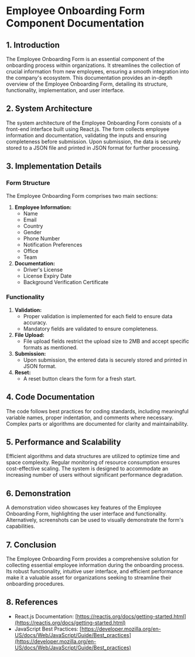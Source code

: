 # Employee Onboarding Form Component Documentation

## 1. Introduction
The Employee Onboarding Form is an essential component of the onboarding process within organizations. It streamlines the collection of crucial information from new employees, ensuring a smooth integration into the company's ecosystem. This documentation provides an in-depth overview of the Employee Onboarding Form, detailing its structure, functionality, implementation, and user interface.

## 2. System Architecture
The system architecture of the Employee Onboarding Form consists of a front-end interface built using React.js. The form collects employee information and documentation, validating the inputs and ensuring completeness before submission. Upon submission, the data is securely stored to a JSON file and printed in JSON format for further processing.

## 3. Implementation Details
### Form Structure
The Employee Onboarding Form comprises two main sections:
1. **Employee Information:**
   - Name
   - Email
   - Country
   - Gender
   - Phone Number
   - Notification Preferences
   - Office
   - Team
2. **Documentation:**
   - Driver's License
   - License Expiry Date
   - Background Verification Certificate

### Functionality
1. **Validation:**
   - Proper validation is implemented for each field to ensure data accuracy.
   - Mandatory fields are validated to ensure completeness.
2. **File Upload:**
   - File upload fields restrict the upload size to 2MB and accept specific formats as mentioned.
3. **Submission:**
   - Upon submission, the entered data is securely stored and printed in JSON format.
4. **Reset:**
   - A reset button clears the form for a fresh start.

## 4. Code Documentation
The code follows best practices for coding standards, including meaningful variable names, proper indentation, and comments where necessary. Complex parts or algorithms are documented for clarity and maintainability.

## 5. Performance and Scalability
Efficient algorithms and data structures are utilized to optimize time and space complexity. Regular monitoring of resource consumption ensures cost-effective scaling. The system is designed to accommodate an increasing number of users without significant performance degradation.

## 6. Demonstration
A demonstration video showcases key features of the Employee Onboarding Form, highlighting the user interface and functionality. Alternatively, screenshots can be used to visually demonstrate the form's capabilities.

## 7. Conclusion
The Employee Onboarding Form provides a comprehensive solution for collecting essential employee information during the onboarding process. Its robust functionality, intuitive user interface, and efficient performance make it a valuable asset for organizations seeking to streamline their onboarding procedures.

## 8. References
- React.js Documentation: [https://reactjs.org/docs/getting-started.html](https://reactjs.org/docs/getting-started.html)
- JavaScript Best Practices: [https://developer.mozilla.org/en-US/docs/Web/JavaScript/Guide/Best_practices](https://developer.mozilla.org/en-US/docs/Web/JavaScript/Guide/Best_practices)
